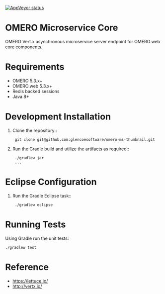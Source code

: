 [![AppVeyor status](https://ci.appveyor.com/api/projects/status/github/omero-ms-core)](https://ci.appveyor.com/project/gs-jenkins/omero-ms-core)

OMERO Microservice Core
=======================

OMERO Vert.x asynchronous microservice server endpoint for OMERO.web core
components.

Requirements
============

* OMERO 5.3.x+
* OMERO.web 5.3.x+
* Redis backed sessions
* Java 8+

Development Installation
========================

1. Clone the repository::

        git clone git@github.com:glencoesoftware/omero-ms-thumbnail.git

1. Run the Gradle build and utilize the artifacts as required::

        ./gradlew jar
        ...

Eclipse Configuration
=====================

1. Run the Gradle Eclipse task::

        ./gradlew eclipse

Running Tests
=============

Using Gradle run the unit tests:

    ./gradlew test

Reference
=========

* https://lettuce.io/
* http://vertx.io/
